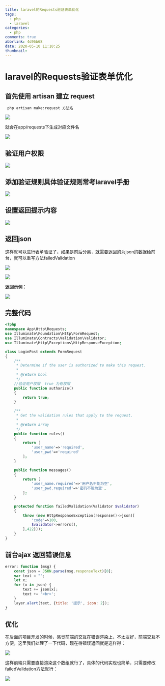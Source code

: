 ```yaml
---
title: laravel的Requests验证表单优化
tags:
  - php
  - laravel
categories:
  - php
comments: true
abbrlink: 4d96b68
date: 2020-05-10 11:10:25
thumbnail:
---
```


# laravel的Requests验证表单优化

## 首先使用 artisan 建立 request 
```sh
 php artisan make:request 方法名

```

![](https://gitee.com/myxy99/pic/raw/master/img/blog/2020/07/16/20200716111217.png)

就会在app/requests下生成对应文件名

![](https://gitee.com/myxy99/pic/raw/master/img/blog/2020/07/16/20200716111253.png)

## 验证用户权限

![](https://gitee.com/myxy99/pic/raw/master/img/blog/2020/07/16/20200716111322.png)

## 添加验证规则具体验证规则常考laravel手册

![](https://gitee.com/myxy99/pic/raw/master/img/blog/2020/07/16/20200716111347.png)

## 设置返回提示内容

![](https://gitee.com/myxy99/pic/raw/master/img/blog/2020/07/16/20200716111406.png)

## 返回json

这样就可以进行表单验证了，如果是前后分离，就需要返回的为json的数据给前台，就可以重写方法failedValidation

![](https://gitee.com/myxy99/pic/raw/master/img/blog/2020/07/16/20200716111450.png)

![](https://gitee.com/myxy99/pic/raw/master/img/blog/2020/07/16/20200716111522.png)

**返回示例：**

![](https://gitee.com/myxy99/pic/raw/master/img/blog/2020/07/16/20200716111728.png)

## 完整代码

```php
<?php
namespace App\Http\Requests;
use Illuminate\Foundation\Http\FormRequest;
use Illuminate\Contracts\Validation\Validator;
use Illuminate\Http\Exceptions\HttpResponseException;

class LoginPost extends FormRequest
{
    /**
     * Determine if the user is authorized to make this request.
     *
     * @return bool
     */
    //验证用户权限  true 为有权限
    public function authorize()
    {
        return true;
    }

    /**
     * Get the validation rules that apply to the request.
     *
     * @return array
     */
    public function rules()
    {
        return [
            'user_name'=>'required',
            'user_pwd'=>'required'
        ];
    }

    public function messages()
    {
        return [
            'user_name.required'=>'用户名不能为空',
            'user_pwd.required'=>'密码不能为空',
        ];
    }

    protected function failedValidation(Validator $validator)
    {
        throw (new HttpResponseException(response()->json([
            'code'=>100,
            $validator->errors(),
        ],422)));
    }
}

```

## 前台ajax 返回错误信息

```js
error: function (msg) {
    const json = JSON.parse(msg.responseText)[0];
    var text = "";
    let x;
    for (x in json) {
        text += json[x];
        text += '<br>';
    }
    layer.alert(text, {title: '提示', icon: 2});
}

```

## 优化

在后面的项目开发的时候，感觉前端的交互在错误渲染上，不太友好，前端交互不方便，这里我们处理了一下代码，现在得错误返回就是这样得：

![](https://gitee.com/myxy99/pic/raw/master/img/blog/2020/07/16/20200716111908.png)

这样前端只需要直接渲染这个数组就行了，具体的代码实现也简单，只需要修改failedValidation方法就行：

![](https://gitee.com/myxy99/pic/raw/master/img/blog/2020/07/16/20200716111957.png)

